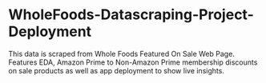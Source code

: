 # WholeFoods-Datascraping-Project-Deployment
This data is scraped from Whole Foods Featured On Sale Web Page. Features EDA, Amazon Prime to Non-Amazon Prime membership discounts on sale products as well as app deployment to show live insights.
